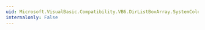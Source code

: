 ```yaml
---
uid: Microsoft.VisualBasic.Compatibility.VB6.DirListBoxArray.SystemColorsChanged
internalonly: False
---
```

